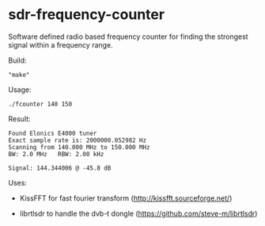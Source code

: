 # sdr-frequency-counter
Software defined radio based frequency counter for finding the strongest signal within
a frequency range.

Build: 

    "make" 

Usage: 

    ./fcounter 140 150

Result:

    Found Elonics E4000 tuner
    Exact sample rate is: 2000000.052982 Hz
    Scanning from 140.000 MHz to 150.000 MHz
    BW: 2.0 MHz   RBW: 2.00 kHz

    Signal: 144.344006 @ -45.8 dB



Uses:

- KissFFT for fast fourier transform (http://kissfft.sourceforge.net/)

- librtlsdr to handle the dvb-t dongle (https://github.com/steve-m/librtlsdr)


